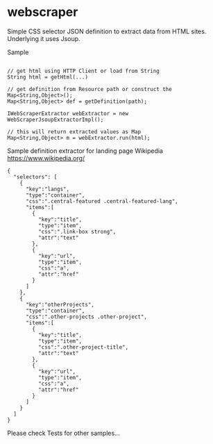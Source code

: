 # webscraper

Simple CSS selector JSON definition to extract data from HTML sites.
Underlying it uses Jsoup.

Sample

````

// get html using HTTP Client or load from String
String html = getHtml(...)

// get definition from Resource path or construct the Map<String,Object>();
Map<String,Object> def = getDefinition(path);

IWebScraperExtractor webExtractor = new WebScraperJsoupExtractorImpl();

// this will return extracted values as Map
Map<String,Object> m = webExtractor.run(html);

````

Sample definition extractor for landing page Wikipedia https://www.wikipedia.org/

````
{
  "selectors": [
    {
      "key":"langs",
      "type":"container",
      "css":".central-featured .central-featured-lang",
      "items":[
        {
          "key":"title",
          "type":"item",
          "css":".link-box strong",
          "attr":"text"
        },
        {
          "key":"url",
          "type":"item",
          "css":"a",
          "attr":"href"
        }
      ]
    },
    {
      "key":"otherProjects",
      "type":"container",
      "css":".other-projects .other-project",
      "items":[
        {
          "key":"title",
          "type":"item",
          "css":".other-project-title",
          "attr":"text"
        },
        {
          "key":"url",
          "type":"item",
          "css":"a",
          "attr":"href"
        }
      ]
    }
  ]
}

````

Please check Tests for other samples...